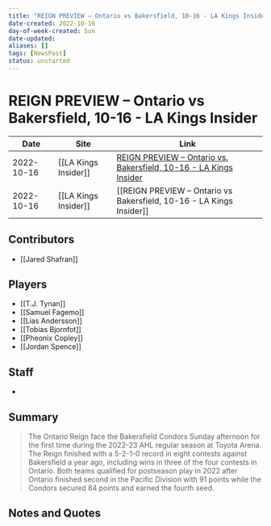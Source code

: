 ```yaml
---
title: "REIGN PREVIEW – Ontario vs Bakersfield, 10-16 - LA Kings Insider"
date-created: 2022-10-16
day-of-week-created: Sun
date-updated: 
aliases: []
tags: [NewsPost]
status: unstarted
---
```


# REIGN PREVIEW – Ontario vs Bakersfield, 10-16 - LA Kings Insider

| Date       | Site                 | Link                                                                                                                                                   |
| ---------- | -------------------- | ------------------------------------------------------------------------------------------------------------------------------------------------------ |
| 2022-10-16 | [[LA Kings Insider]] | [REIGN PREVIEW – Ontario vs. Bakersfield, 10-16 - LA Kings Insider](https://lakingsinsider.com/2022/10/16/reign-preview-ontario-vs-bakersfield-10-16/) | 
| 2022-10-16 | [[LA Kings Insider]] | [[REIGN PREVIEW – Ontario vs Bakersfield, 10-16 - LA Kings Insider]]                                                                                  |

## Contributors
- [[Jared Shafran]]


## Players
- [[T.J. Tynan]]
- [[Samuel Fagemo]]
- [[Lias Andersson]]
- [[Tobias Bjornfot]]
- [[Pheonix Copley]]
- [[Jordan Spence]]


## Staff
- 


## Summary
> The Ontario Reign face the Bakersfield Condors Sunday afternoon for the first time during the 2022-23 AHL regular season at Toyota Arena. The Reign finished with a 5-2-1-0 record in eight contests against Bakersfield a year ago, including wins in three of the four contests in Ontario. Both teams qualified for postseason play in 2022 after Ontario finished second in the Pacific Division with 91 points while the Condors secured 84 points and earned the fourth seed.




## Notes and Quotes
> 

